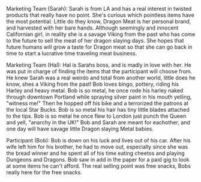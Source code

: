 Marketing Team (Sarah):   Sarah is from LA and has a real interest in twisted products that really have no point. She's curious which pointless items have the most potential. Little do they know, Dragon Meat is her personal brand, and harvested with her bare hands. Although seemingly and innocent Californian girl, in reality she is a savage Viking from the past who has come to the future to sell the meat of her dragon slaying days. She hopes that future humans will grow a taste for Dragon meat so that she can go back in time to start a lucrative time traveling meat business. 

Marketing Team (Hal): Hal is Sarahs boss, and is madly in love with her. He was put in charge of finding the items that the participant will choose from. He knew Sarah was a real weirdo and total from another world, little does he know, shes a Viking from the past! Bob loves bingo, pottery, riding his Harley and heavy metal. Bob is so metal, he once rode his harley naked through downtown Portland while spraying silver paint in his mouth yelling, "witness me!" Then he hopped off his bike and a terrorized the patrons at the local Star Bucks. Bob is so metal his hair has tiny little blades attached to the tips. Bob is so metal he once flew to London just punch the Queen and yell, "anarchy in the UK!" Bob and Sarah are meant for eachother, and one day will have savage little Dragon slaying Metal babies. 

Participant (Bob):   Bob is down on his luck and lives out of his car. After his wife left him for his brother, he had to move out, especially since she was the bread winner and he spent all of his time eating cheetos and playing Dungeons and Dragons. Bob saw in add in the paper for a paid gig to look at some items he can't afford. The real selling point was free snacks, Bobs really here for the free snacks. 
